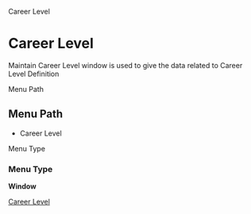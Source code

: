 
Career Level
# Career Level


Maintain Career Level window is used to give the data related to Career Level Definition

Menu Path
## Menu Path



- Career Level

Menu Type
### Menu Type

**Window**


[Career Level](functional-guide/window/window-career-level.md)